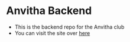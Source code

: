 # Anvitha Backend

- This is the backend repo for the Anvitha club
- You can visit the site over [here](https://anvithaclubglbajaj.netlify.app)
